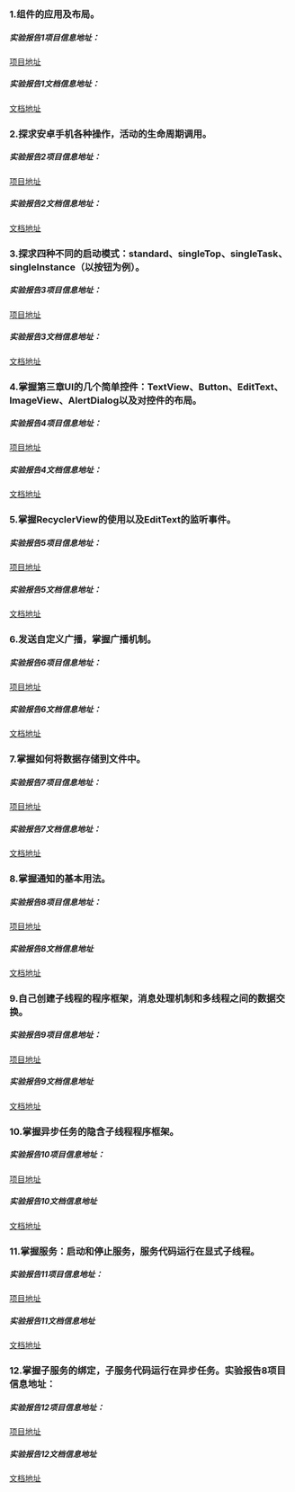 ### 1.组件的应用及布局。

##### 实验报告1项目信息地址：

[项目地址](https://github.com/TomHardyWu/2018118148_Android/tree/master/01FirstHomeWork/FirstWork)

##### 实验报告1文档信息地址：

[文档地址](https://github.com/TomHardyWu/2018118148_Android/blob/master/01FirstHomeWork/%E5%AE%9E%E9%AA%8C%E6%8A%A5%E5%91%8A1.md)

### 2.探求安卓手机各种操作，活动的生命周期调用。

##### 实验报告2项目信息地址：

[项目地址](https://github.com/TomHardyWu/2018118148_Android/tree/master/02SecondHomeWork/SecondWork)

##### 实验报告2文档信息地址：

[文档地址](https://github.com/TomHardyWu/2018118148_Android/blob/master/02SecondHomeWork/%E5%AE%9E%E9%AA%8C%E6%8A%A5%E5%91%8A2.md)

### 3.探求四种不同的启动模式：standard、singleTop、singleTask、singleInstance（以按钮为例）。

##### 实验报告3项目信息地址：

[项目地址](https://github.com/TomHardyWu/2018118148_Android/tree/master/03ThirdHomeWork/ThirdWork)

##### 实验报告3文档信息地址：

[文档地址](https://github.com/TomHardyWu/2018118148_Android/blob/master/03ThirdHomeWork/%E5%AE%9E%E9%AA%8C%E6%8A%A5%E5%91%8A3.md)

### 4.掌握第三章UI的几个简单控件：TextView、Button、EditText、ImageView、AlertDialog以及对控件的布局。

##### 实验报告4项目信息地址：

[项目地址](https://github.com/TomHardyWu/2018118148_Android/tree/master/04ForthHomeWork/ForthWork)

##### 实验报告4文档信息地址：

[文档地址](https://github.com/TomHardyWu/2018118148_Android/blob/master/04ForthHomeWork/%E5%AE%9E%E9%AA%8C%E6%8A%A5%E5%91%8A4.md)

### 5.掌握RecyclerView的使用以及EditText的监听事件。

##### 实验报告5项目信息地址：

[项目地址](https://github.com/TomHardyWu/2018118148_Android/tree/master/05FifthHomeWork/FifthWork)

##### 实验报告5文档信息地址：

[文档地址](https://github.com/TomHardyWu/2018118148_Android/blob/master/05FifthHomeWork/%E5%AE%9E%E9%AA%8C%E6%8A%A5%E5%91%8A5.md)

### 6.发送自定义广播，掌握广播机制。

##### 实验报告6项目信息地址：

[项目地址](https://github.com/TomHardyWu/2018118148_Android/tree/master/06SixthHomeWork/SixthWork)

##### 实验报告6文档信息地址：

[文档地址](https://github.com/TomHardyWu/2018118148_Android/blob/master/06SixthHomeWork/%E5%AE%9E%E9%AA%8C%E6%8A%A5%E5%91%8A6.md)

### 7.掌握如何将数据存储到文件中。

##### 实验报告7项目信息地址：

[项目地址](https://github.com/TomHardyWu/2018118148_Android/tree/master/07SeventhHomeWork/SeventhWork)

##### 实验报告7文档信息地址：

[文档地址](https://github.com/TomHardyWu/2018118148_Android/blob/master/07SeventhHomeWork/%E5%AE%9E%E9%AA%8C%E6%8A%A5%E5%91%8A7.md)

### 8.掌握通知的基本用法。

##### 实验报告8项目信息地址：

[项目地址](https://github.com/TomHardyWu/2018118148_Android/tree/master/08EighthHomeWork/EighthWork)

##### 实验报告8文档信息地址

[文档地址](https://github.com/TomHardyWu/2018118148_Android/blob/master/08EighthHomeWork/%E5%AE%9E%E9%AA%8C%E6%8A%A5%E5%91%8A8.md)

### 9.自己创建子线程的程序框架，消息处理机制和多线程之间的数据交换。

##### 实验报告9项目信息地址：

[项目地址]()

##### 实验报告9文档信息地址

[文档地址]()

### 10.掌握异步任务的隐含子线程程序框架。

##### 实验报告10项目信息地址：

[项目地址]()

##### 实验报告10文档信息地址

[文档地址]()

### 11.掌握服务：启动和停止服务，服务代码运行在显式子线程。

##### 实验报告11项目信息地址：

[项目地址]()

##### 实验报告11文档信息地址

[文档地址]()

### 12.掌握子服务的绑定，子服务代码运行在异步任务。实验报告8项目信息地址：

##### 实验报告12项目信息地址：

[项目地址]()

##### 实验报告12文档信息地址

[文档地址]()

